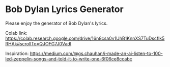 # Bob Dylan Lyrics Generator

Please enjoy the generator of Bob Dylan's lyrics.

Colab link: https://colab.research.google.com/drive/16n8csa0v1UhB1KnnXS7TuDscflk5RHAk#scrollTo=QJOFG7J0VadI

Inspiration: https://medium.com/@gs.chauhan/i-made-an-ai-listen-to-100-led-zeppelin-songs-and-told-it-to-write-one-6f06ce8ccabc
